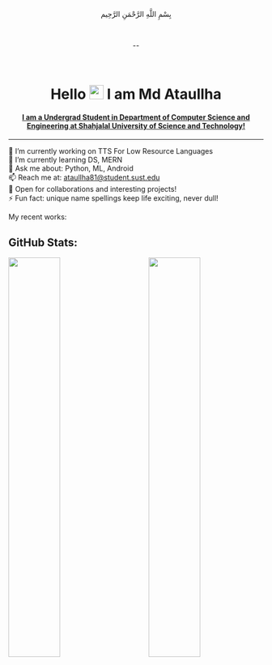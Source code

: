 <!--
**Ataullha/Ataullha** is a ✨ _special_ ✨ repository because its `README.md` (this file) appears on your GitHub profile.

Here are some ideas to get you started:

- 🔭 I’m currently working on ...
- 🌱 I’m currently learning ...
- 👯 I’m looking to collaborate on ...
- 🤔 I’m looking for help with ...
- 💬 Ask me about ...
- 📫 How to reach me: ...
- 😄 Pronouns: ...
- ⚡ Fun fact: ...
-->

<div align="center">

   بِسْمِ اللَّهِ الرَّحْمَنِ الرَّحِيم

</div>

<br>

<div align="center">

 --
 
</div>

<br>

<!--
<div align="center">
 
[![Typing SVG](https://readme-typing-svg.herokuapp.com?size=25&duration=4500&color=808080&center=true&vCenter=true&lines=Hi+%F0%9F%91%8B;2018331081;Md+Ataullha+(Saim);Undergrad+Student;SUST%2C+CSE-18.)](https://git.io/typing-svg)      
</div>
-->

<h1 align="center">Hello <img src="https://media.giphy.com/media/hvRJCLFzcasrR4ia7z/giphy.gif" width="28"> I am Md Ataullha </h1>

<h4 align="center"> <a href="https://wa.me/qr/H5OOSXV43WRDM1" target='_blank'>I am a Undergrad Student in Department of Computer Science and Engineering at Shahjalal University of Science and Technology! </a></h4> 
<hr>
<p>
🔭 I’m currently working on TTS For Low Resource Languages <br>
🌱 I’m currently learning DS, MERN <br>
💬 Ask me about: Python, ML, Android <br>
📫 Reach me at: <a href='mailto:ataullha81@student.sust.edu' target='_blank'>ataullha81@student.sust.edu</a> <br>
💬 Open for collaborations and interesting projects! <br>
⚡ Fun fact: unique name spellings keep life exciting, never dull!
</p>

My recent works:

<!-- ⚡ TTS: https://github.com/Ataullha/how-to-run-a-tts-model <br> -->


## GitHub Stats:

<img  src="https://github-readme-stats.vercel.app/api?username=Ataullha&show_icons=true&hide_border=true&theme=tokyonight" width="45%" align="right" >

<img  src="https://github-readme-streak-stats.herokuapp.com/?user=Ataullha&hide_border=true&theme=tokyonight" width="45%" >
<br />
